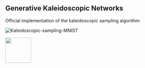 ## Generative Kaleidoscopic Networks
Official implementation of the kaleidoscopic sampling algorithm 

![Kaleidoscopic-sampling-MNIST](https://github.com/Harshs27/generative-kaleidoscopic-networks/blob/main/mnist_1_with_init_MLP_H500_L10_run300.gif)

<img src="https://github.com/Harshs27/generative-kaleidoscopic-networks/blob/main/mnist_1_with_init_MLP_H500_L10_run300.gif" width="80" height="80" />
